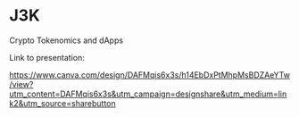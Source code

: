 # J3K
Crypto Tokenomics and dApps

Link to presentation:

https://www.canva.com/design/DAFMqis6x3s/h14EbDxPtMhpMsBDZAeYTw/view?utm_content=DAFMqis6x3s&utm_campaign=designshare&utm_medium=link2&utm_source=sharebutton
